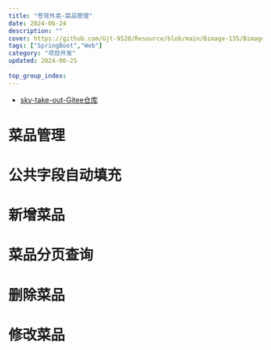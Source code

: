 ```yaml
---
title: "苍穹外卖-菜品管理"
date: 2024-06-24
description: ""
cover: https://github.com/Gjt-9520/Resource/blob/main/Bimage-135/Bimage54.jpg?raw=true
tags: ["SpringBoot","Web"]
category: "项目开发"
updated: 2024-06-25
  
top_group_index: 
---
```


- [sky-take-out-Gitee仓库](https://gitee.com/gjt_1538048299/sky-take-out)

# 菜品管理



# 公共字段自动填充



# 新增菜品

# 菜品分页查询

# 删除菜品

# 修改菜品